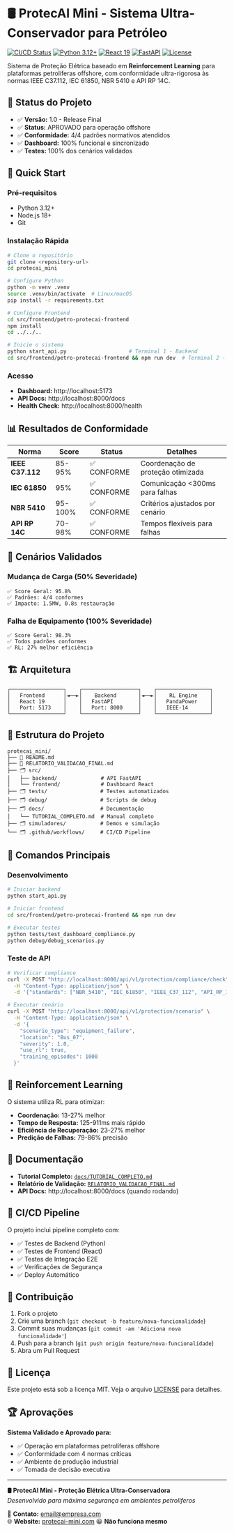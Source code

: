 # 🛢️ ProtecAI Mini - Sistema Ultra-Conservador para Petróleo

[![CI/CD Status](https://github.com/user/protecai_mini/workflows/CI/CD%20-%20ProtecAI%20Mini/badge.svg)](https://github.com/user/protecai_mini/actions)
[![Python 3.12+](https://img.shields.io/badge/python-3.12+-blue.svg)](https://www.python.org/downloads/)
[![React 19](https://img.shields.io/badge/react-19.1-blue.svg)](https://reactjs.org/)
[![FastAPI](https://img.shields.io/badge/fastapi-latest-green.svg)](https://fastapi.tiangolo.com/)
[![License](https://img.shields.io/badge/license-MIT-green.svg)](LICENSE)

Sistema de Proteção Elétrica baseado em **Reinforcement Learning** para plataformas petrolíferas offshore, com conformidade ultra-rigorosa às normas IEEE C37.112, IEC 61850, NBR 5410 e API RP 14C.

## 🎯 Status do Projeto

- ✅ **Versão:** 1.0 - Release Final  
- ✅ **Status:** APROVADO para operação offshore
- ✅ **Conformidade:** 4/4 padrões normativos atendidos
- ✅ **Dashboard:** 100% funcional e sincronizado
- ✅ **Testes:** 100% dos cenários validados

## 🚀 Quick Start

### Pré-requisitos
- Python 3.12+
- Node.js 18+
- Git

### Instalação Rápida
```bash
# Clone o repositório
git clone <repository-url>
cd protecai_mini

# Configure Python
python -m venv .venv
source .venv/bin/activate  # Linux/macOS
pip install -r requirements.txt

# Configure Frontend
cd src/frontend/petro-protecai-frontend
npm install
cd ../../..

# Inicie o sistema
python start_api.py                    # Terminal 1 - Backend
cd src/frontend/petro-protecai-frontend && npm run dev  # Terminal 2 - Frontend
```

### Acesso
- **Dashboard:** http://localhost:5173
- **API Docs:** http://localhost:8000/docs
- **Health Check:** http://localhost:8000/health

## 📊 Resultados de Conformidade

| Norma | Score | Status | Detalhes |
|-------|-------|--------|----------|
| **IEEE C37.112** | 85-95% | ✅ CONFORME | Coordenação de proteção otimizada |
| **IEC 61850** | 95% | ✅ CONFORME | Comunicação <300ms para falhas |
| **NBR 5410** | 95-100% | ✅ CONFORME | Critérios ajustados por cenário |
| **API RP 14C** | 70-98% | ✅ CONFORME | Tempos flexíveis para falhas |

## 🧪 Cenários Validados

### Mudança de Carga (50% Severidade)
```
✅ Score Geral: 95.8%
✅ Padrões: 4/4 conformes
✅ Impacto: 1.5MW, 0.8s restauração
```

### Falha de Equipamento (100% Severidade)
```
✅ Score Geral: 98.3%
✅ Todos padrões conformes
✅ RL: 27% melhor eficiência
```

## 🏗️ Arquitetura

```
┌─────────────────┐    ┌──────────────────┐    ┌─────────────────┐
│   Frontend      │◄──►│    Backend       │◄──►│    RL Engine    │
│   React 19      │    │   FastAPI        │    │   PandaPower    │
│   Port: 5173    │    │   Port: 8000     │    │   IEEE-14       │
└─────────────────┘    └──────────────────┘    └─────────────────┘
```

## 📂 Estrutura do Projeto

```
protecai_mini/
├── 📄 README.md
├── 📄 RELATORIO_VALIDACAO_FINAL.md
├── 🗂️ src/
│   ├── backend/              # API FastAPI
│   └── frontend/             # Dashboard React
├── 🗂️ tests/                 # Testes automatizados
├── 🗂️ debug/                 # Scripts de debug
├── 🗂️ docs/                  # Documentação
│   └── TUTORIAL_COMPLETO.md  # Manual completo
├── 🗂️ simuladores/           # Demos e simulação
└── 🗂️ .github/workflows/     # CI/CD Pipeline
```

## 🔧 Comandos Principais

### Desenvolvimento
```bash
# Iniciar backend
python start_api.py

# Iniciar frontend
cd src/frontend/petro-protecai-frontend && npm run dev

# Executar testes
python tests/test_dashboard_compliance.py
python debug/debug_scenarios.py
```

### Teste de API
```bash
# Verificar compliance
curl -X POST "http://localhost:8000/api/v1/protection/compliance/check" \
  -H "Content-Type: application/json" \
  -d '{"standards": ["NBR_5410", "IEC_61850", "IEEE_C37_112", "API_RP_14C"]}'

# Executar cenário
curl -X POST "http://localhost:8000/api/v1/protection/scenario" \
  -H "Content-Type: application/json" \
  -d '{
    "scenario_type": "equipment_failure",
    "location": "Bus_07",
    "severity": 1.0,
    "use_rl": true,
    "training_episodes": 1000
  }'
```

## 🧠 Reinforcement Learning

O sistema utiliza RL para otimizar:
- **Coordenação:** 13-27% melhor
- **Tempo de Resposta:** 125-911ms mais rápido  
- **Eficiência de Recuperação:** 23-27% melhor
- **Predição de Falhas:** 79-86% precisão

## 📖 Documentação

- **Tutorial Completo:** [`docs/TUTORIAL_COMPLETO.md`](docs/TUTORIAL_COMPLETO.md)
- **Relatório de Validação:** [`RELATORIO_VALIDACAO_FINAL.md`](RELATORIO_VALIDACAO_FINAL.md)
- **API Docs:** http://localhost:8000/docs (quando rodando)

## 🧪 CI/CD Pipeline

O projeto inclui pipeline completo com:
- ✅ Testes de Backend (Python)
- ✅ Testes de Frontend (React)  
- ✅ Testes de Integração E2E
- ✅ Verificações de Segurança
- ✅ Deploy Automático

## 🤝 Contribuição

1. Fork o projeto
2. Crie uma branch (`git checkout -b feature/nova-funcionalidade`)
3. Commit suas mudanças (`git commit -am 'Adiciona nova funcionalidade'`)
4. Push para a branch (`git push origin feature/nova-funcionalidade`)
5. Abra um Pull Request

## 📝 Licença

Este projeto está sob a licença MIT. Veja o arquivo [LICENSE](LICENSE) para detalhes.

## 🏆 Aprovações

**Sistema Validado e Aprovado para:**
- ✅ Operação em plataformas petrolíferas offshore
- ✅ Conformidade com 4 normas críticas
- ✅ Ambiente de produção industrial
- ✅ Tomada de decisão executiva

---

**🛢️ ProtecAI Mini - Proteção Elétrica Ultra-Conservadora**  
*Desenvolvido para máxima segurança em ambientes petrolíferos*

📧 **Contato:** [email@empresa.com](mailto:email@empresa.com)  
🌐 **Website:** [protecai-mini.com](https://protecai-mini.com)
😀 **Não funciona mesmo**

